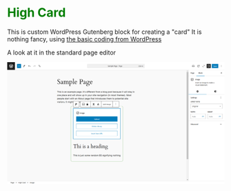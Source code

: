 # <span style="color: green;">High Card </span>

This is custom WordPress Gutenberg block for creating a "card" It is nothing fancy, using [the basic coding from WordPress ](https://developer.wordpress.org/block-editor/getting-started/tutorial)

A look at it in the standard page editor 

![page editor](Edit-Page-“Sample-Page”-‹-Ernie-High-—-WordPress-02-05-2025_07_57_AM.png)
